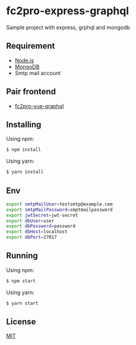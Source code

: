 # fc2pro-express-graphql
Sample project with express, grphql and mongodb

## Requirement
- [Node.js](https://nodejs.org)
- [MongoDB](https://www.mongodb.com/)
- Smtp mail account

## Pair frontend
- [fc2pro-vue-graphql](https://github.com/uho1896/fc2pro-vue-graphql)

## Installing

Using npm:

```bash
$ npm install
```

Using yarn:

```bash
$ yarn install
```
## Env

```bash
export smtpMailUser=testsmtp@example.com
export smtpMailPassword=smptmailpassword
export jwtSecret=jwt-secret
export dbUser=user
export dbPassword=password
export dbHost=localhost
export dbPort=27017
```

## Running

Using npm:

```bash
$ npm start
```

Using yarn:

```bash
$ yarn start
```

## License

[MIT](LICENSE)